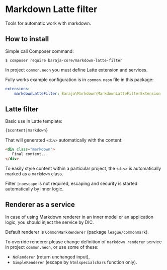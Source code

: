 Markdown Latte filter
=====================

Tools for automatic work with markdown.

How to install
--------------

Simple call Composer command:

```shell
$ composer require baraja-core/markdown-latte-filter
```

In project `common.neon` you must define Latte extension and services.

Fully works example configuration is in `common.neon` file in this package:

```yaml
extensions:
    markdownLatteFilter: Baraja\Markdown\MarkdownLatteFilterExtension
```

Latte filter
------------

Basic use in Latte template:

```html
{$content|markdown}
```

That will generated `<div>` automatically with the content:

```html
<div class="markdown">
   Final content...
</div>
```

To easily style content within a particular project, the `<div>` is automatically marked as a `markdown` class.

Filter `|noescape` is not required, escaping and security is started automatically by inner logic.

Renderer as a service
---------------------

In case of using Markdown renderer in an inner model or an application logic, you should inject the service by DIC.

Default renderer is `CommonMarkRenderer` (package `league/commonmark`).

To override renderer please change definition of `markdown.renderer` service in project `common.neon`, or use some of these:

- `NoRenderer` (return unchanged input),
- `SimpleRenderer` (escape by `htmlspecialchars` function only).
